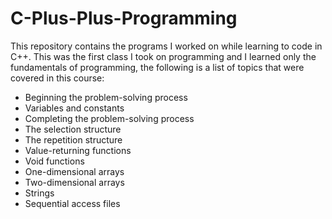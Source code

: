 # C-Plus-Plus-Programming
This repository contains the programs I worked on while learning to code in C++. This was the first class I took on programming and I learned only the fundamentals of programming, the following is a list of topics that were covered in this course:
* Beginning the problem-solving process
* Variables and constants
* Completing the problem-solving process
* The selection structure
* The repetition structure
* Value-returning functions
* Void functions
* One-dimensional arrays
* Two-dimensional arrays
* Strings
* Sequential access files
